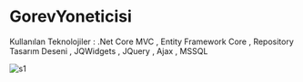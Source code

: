 # GorevYoneticisi

Kullanılan Teknolojiler : .Net Core MVC , Entity Framework Core , Repository Tasarım Deseni , JQWidgets , JQuery , Ajax , MSSQL

![s1](https://i.resimyukle.xyz/N1ARcK.jpg)
